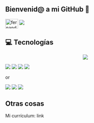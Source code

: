 ## Bienvenid@ a mi GitHub 👋
<a href="https://linkedin.com/in/fernandodiazgutierrez" target="blank"><img align="center" src="https://raw.githubusercontent.com/rahuldkjain/github-profile-readme-generator/master/src/images/icons/Social/linked-in-alt.svg" alt="fernandodiazgutierrez" height="30" width="40" /></a>
![](http://github-profile-summary-cards.vercel.app/api/cards/profile-details?username=Fernandodg97&theme=github)

## 💻 Tecnologías
<p align="center">
  <a href="https://skillicons.dev">
    <img src="https://skillicons.dev/icons?i=git,css,github,html,java,js,linux,mysql,react,ts,vscode,kubernetes&perline=14" />
  </a>
</p>

![](http://github-profile-summary-cards.vercel.app/api/cards/repos-per-language?username=Fernandodg97&theme=github)
![](http://github-profile-summary-cards.vercel.app/api/cards/most-commit-language?username=Fernandodg97&theme=github)
![](http://github-profile-summary-cards.vercel.app/api/cards/stats?username=Fernandodg97&theme=github)
![](http://github-profile-summary-cards.vercel.app/api/cards/productive-time?username=Fernandodg97&theme=github&utcOffset=8)

or

![](https://github-readme-stats.vercel.app/api?username=Fernandodg97&count_private=true)
![](https://github-readme-streak-stats.herokuapp.com/?user=Fernandodg97&hide_border=false)
![](https://github-readme-stats.vercel.app/api/top-langs/?username=Fernandodg97&layout=compact&dark)

## Otras cosas

Mi currículum: link
